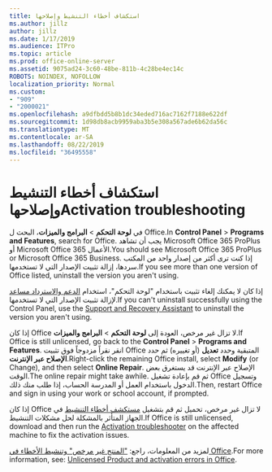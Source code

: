 ```yaml
---
title: استكشاف أخطاء التنشيط وإصلاحها
ms.author: jillz
author: jillz
ms.date: 1/17/2019
ms.audience: ITPro
ms.topic: article
ms.prod: office-online-server
ms.assetid: 9075ad24-3c60-48be-811b-4c28be4ec14c
ROBOTS: NOINDEX, NOFOLLOW
localization_priority: Normal
ms.custom:
- "909"
- "2000021"
ms.openlocfilehash: a9dfbdd5b8b1dc34eded716ac7162f7188e622df
ms.sourcegitcommit: 1d98db8acb9959aba3b5e308a567ade6b62da56c
ms.translationtype: MT
ms.contentlocale: ar-SA
ms.lasthandoff: 08/22/2019
ms.locfileid: "36495558"
---
```

# <a name="activation-troubleshooting"></a><span data-ttu-id="e7540-102">استكشاف أخطاء التنشيط وإصلاحها</span><span class="sxs-lookup"><span data-stu-id="e7540-102">Activation troubleshooting</span></span>

<span data-ttu-id="e7540-103">في **لوحة التحكم** \> **البرامج والميزات**، البحث ل Office.</span><span class="sxs-lookup"><span data-stu-id="e7540-103">In **Control Panel** \> **Programs and Features**, search for Office.</span></span> <span data-ttu-id="e7540-104">يجب أن تشاهد Microsoft Office 365 ProPlus أو Microsoft Office 365 الأعمال.</span><span class="sxs-lookup"><span data-stu-id="e7540-104">You should see Microsoft Office 365 ProPlus or Microsoft Office 365 Business.</span></span> <span data-ttu-id="e7540-105">إذا كنت ترى أكثر من إصدار واحد من المكتب سردها، إزالة تثبيت الإصدار التي لا تستخدمها.</span><span class="sxs-lookup"><span data-stu-id="e7540-105">If you see more than one version of Office listed, uninstall the version you aren't using.</span></span>
  
<span data-ttu-id="e7540-106">إذا كان لا يمكنك إلغاء تثبيت باستخدام "لوحة التحكم"، استخدام [الدعم والاسترداد مساعد](https://aka.ms/SARA-OfficeUninstall-Alchemy) لإزالة تثبيت الإصدار التي لا تستخدمها.</span><span class="sxs-lookup"><span data-stu-id="e7540-106">If you can't uninstall successfully using the Control Panel, use the [Support and Recovery Assistant](https://aka.ms/SARA-OfficeUninstall-Alchemy) to uninstall the version you aren't using.</span></span>
  
<span data-ttu-id="e7540-107">إذا كان Office لا تزال غير مرخص، العودة إلى **لوحة التحكم** \> **البرامج والميزات**.</span><span class="sxs-lookup"><span data-stu-id="e7540-107">If Office is still unlicensed, go back to the **Control Panel** \> **Programs and Features**.</span></span> <span data-ttu-id="e7540-108">انقر نقراً مزدوجاً فوق تثبيت Office المتبقية وحدد **تعديل** (أو تغييره) ثم حدد **الإصلاح عبر الإنترنت**.</span><span class="sxs-lookup"><span data-stu-id="e7540-108">Right-click the remaining Office install, select **Modify** (or Change), and then select **Online Repair**.</span></span> <span data-ttu-id="e7540-109">الإصلاح عبر الإنترنت قد يستغرق بعض الوقت.</span><span class="sxs-lookup"><span data-stu-id="e7540-109">The online repair might take awhile.</span></span> <span data-ttu-id="e7540-110">ثم قم بإعادة تشغيل Office وتسجيل الدخول باستخدام العمل أو المدرسة الحساب، إذا طلب منك ذلك.</span><span class="sxs-lookup"><span data-stu-id="e7540-110">Then, restart Office and sign in using your work or school account, if prompted.</span></span>
  
<span data-ttu-id="e7540-111">إذا كان Office لا تزال غير مرخص، تحميل ثم قم بتشغيل [مستكشف أخطاء التنشيط](https://aka.ms/SARA-OfficeActivation-Alchemy) في الجهاز المتأثر بالمشكلة لحل مشكلات التنشيط.</span><span class="sxs-lookup"><span data-stu-id="e7540-111">If Office is still unlicensed, download and then run the [Activation troubleshooter](https://aka.ms/SARA-OfficeActivation-Alchemy) on the affected machine to fix the activation issues.</span></span>
  
<span data-ttu-id="e7540-112">لمزيد من المعلومات، راجع: ["المنتج غير مرخص" وتنشيط الأخطاء في Office](https://support.office.com/article/0d23d3c0-c19c-4b2f-9845-5344fedc4380).</span><span class="sxs-lookup"><span data-stu-id="e7540-112">For more information, see: [Unlicensed Product and activation errors in Office](https://support.office.com/article/0d23d3c0-c19c-4b2f-9845-5344fedc4380).</span></span>
